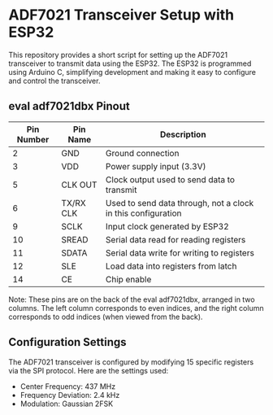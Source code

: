 # ADF7021 Transceiver Setup with ESP32

This repository provides a short script for setting up the ADF7021 transceiver to transmit data using the ESP32. The ESP32 is programmed using Arduino C, simplifying development and making it easy to configure and control the transceiver.

## eval adf7021dbx Pinout

| Pin Number | Pin Name   | Description                                      |
|------------|------------|--------------------------------------------------|
| 2          | GND        | Ground connection                                |
| 3          | VDD        | Power supply input (3.3V)                        |
| 5          | CLK OUT    | Clock output used to send data to transmit       |
| 6          | TX/RX CLK  | Used to send data through, not a clock in this configuration |
| 9          | SCLK       | Input clock generated by ESP32                   |
| 10         | SREAD      | Serial data read for reading registers           |
| 11         | SDATA      | Serial data write for writing to registers       |
| 12         | SLE        | Load data into registers from latch              |
| 14         | CE         | Chip enable                                      |

Note: These pins are on the back of the eval adf7021dbx, arranged in two columns. The left column corresponds to even indices, and the right column corresponds to odd indices (when viewed from the back).

## Configuration Settings

The ADF7021 transceiver is configured by modifying 15 specific registers via the SPI protocol. Here are the settings used:

- Center Frequency: 437 MHz
- Frequency Deviation: 2.4 kHz
- Modulation: Gaussian 2FSK
